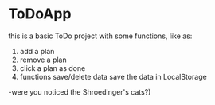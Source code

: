 # ToDoApp

this is a basic ToDo project with some functions, like as:
1. add a plan
2. remove a plan
3. click a plan as done
4. functions save/delete data save the data in LocalStorage



-were you noticed the Shroedinger's cats?)
